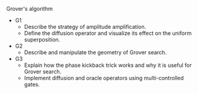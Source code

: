 Grover's algorithm
* G1
  * Describe the strategy of amplitude amplification.
  * Define the diffusion operator and visualize its effect on the uniform superposition.
* G2
  * Describe and manipulate the geometry of Grover search.
* G3
  * Explain how the phase kickback trick works and why it is useful for Grover search.
  * Implement diffusion and oracle operators using multi-controlled  gates.